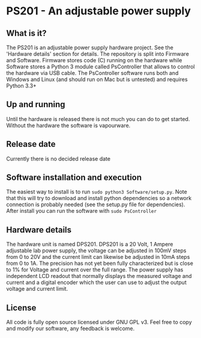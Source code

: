 PS201 - An adjustable power supply
======

What is it?
------
The PS201 is an adjustable power supply hardware project. See the 'Hardware details' section for details. The repository is split into Firmware and Software. Firmware stores code (C) running on the 
hardware while Software stores a Python 3 module called PsController that allows to control the hardware via USB cable.
The PsController software runs both and Windows and Linux (and should run on Mac but is untested) and requires Python 3.3+

Up and running
------
Until the hardware is released there is not much you can do to get started. Without the hardware the software is vapourware.  

Release date
------
Currently there is no decided release date

Software installation and execution
------
The easiest way to install is to run `sudo python3 Software/setup.py`. Note that this will try to download and install python dependencies so a network connection is probably needed (see the setup.py file for dependencies).
After install you can run the software with `sudo PsController`

Hardware details
------
The hardware unit is named DPS201. DPS201 is a 20 Volt, 1 Ampere adjustable lab power supply, the voltage can be adjusted in 100mV steps from 0 to 20V and the current limit can likewise be adjusted in 10mA steps from 0 to 1A. 
The precision has not yet been fully characterized but is close to 1% for Voltage and current over the full range. 
The power supply has independent LCD readout that normally displays the measured voltage and current and a digital encoder which the user can use to adjust the output voltage and current limit.

License
------
All code is fully open source licensed under GNU GPL v3. Feel free to copy and modify our software, any feedback is welcome.
